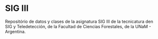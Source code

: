 # SIG III

Repositório de datos y clases de la asignatura SIG III de la tecnicatura den SIG y Teledetección, de la Facultad de Ciencias Forestales, de la UNaM - Argentina.

